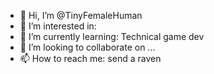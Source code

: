 - 👋 Hi, I’m @TinyFemaleHuman
- 👀 I’m interested in: 
- 🌱 I’m currently learning: Technical game dev
- 💞️ I’m looking to collaborate on ...
- 📫 How to reach me: send a raven 

<!---
TinyFemaleHuman/TinyFemaleHuman is a ✨ special ✨ repository because its `README.md` (this file) appears on your GitHub profile.
You can click the Preview link to take a look at your changes.
--->
